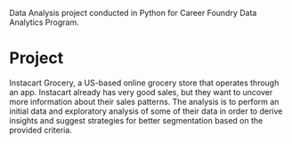 Data Analysis project conducted in Python for Career Foundry Data Analytics Program.

# Project

Instacart Grocery, a US-based online grocery store that operates through an app. Instacart already has very good sales, but they
want to uncover more information about their sales patterns. The analysis is to perform an initial data and exploratory analysis of some of their data in order
to derive insights and suggest strategies for better segmentation based on the provided criteria.

